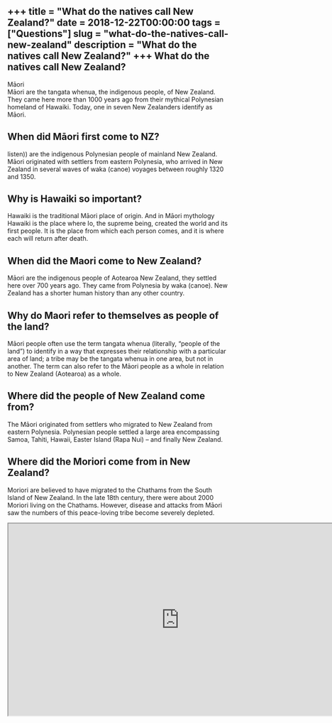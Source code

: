 +++
title = "What do the natives call New Zealand?"
date = 2018-12-22T00:00:00
tags = ["Questions"]
slug = "what-do-the-natives-call-new-zealand"
description = "What do the natives call New Zealand?"
+++
What do the natives call New Zealand?
-------------------------------------

Māori  
Māori are the tangata whenua, the indigenous people, of New Zealand. They came here more than 1000 years ago from their mythical Polynesian homeland of Hawaiki. Today, one in seven New Zealanders identify as Māori.

When did Māori first come to NZ?
--------------------------------

listen)) are the indigenous Polynesian people of mainland New Zealand. Māori originated with settlers from eastern Polynesia, who arrived in New Zealand in several waves of waka (canoe) voyages between roughly 1320 and 1350.

Why is Hawaiki so important?
----------------------------

Hawaiki is the traditional Māori place of origin. And in Māori mythology Hawaiki is the place where Io, the supreme being, created the world and its first people. It is the place from which each person comes, and it is where each will return after death.

When did the Maori come to New Zealand?
---------------------------------------

Māori are the indigenous people of Aotearoa New Zealand, they settled here over 700 years ago. They came from Polynesia by waka (canoe). New Zealand has a shorter human history than any other country.

Why do Maori refer to themselves as people of the land?
-------------------------------------------------------

Māori people often use the term tangata whenua (literally, “people of the land”) to identify in a way that expresses their relationship with a particular area of land; a tribe may be the tangata whenua in one area, but not in another. The term can also refer to the Māori people as a whole in relation to New Zealand (Aotearoa) as a whole.

Where did the people of New Zealand come from?
----------------------------------------------

The Māori originated from settlers who migrated to New Zealand from eastern Polynesia. Polynesian people settled a large area encompassing Samoa, Tahiti, Hawaii, Easter Island (Rapa Nui) – and finally New Zealand.

Where did the Moriori come from in New Zealand?
-----------------------------------------------

Moriori are believed to have migrated to the Chathams from the South Island of New Zealand. In the late 18th century, there were about 2000 Moriori living on the Chathams. However, disease and attacks from Māori saw the numbers of this peace-loving tribe become severely depleted.

<iframe allow="accelerometer; autoplay; clipboard-write; encrypted-media; gyroscope; picture-in-picture" allowfullscreen="" class="__youtube_prefs__  epyt-is-override  no-lazyload" data-no-lazy="1" data-origheight="433" data-origwidth="770" data-skipgform_ajax_framebjll="" height="433" id="_ytid_75474" loading="lazy" src="https://www.youtube.com/embed/LJ3KPn_6zbo?enablejsapi=1&autoplay=0&cc_load_policy=0&cc_lang_pref=&iv_load_policy=1&loop=0&modestbranding=0&rel=1&fs=1&playsinline=0&autohide=2&theme=dark&color=red&controls=1&" title="YouTube player" width="770"></iframe>